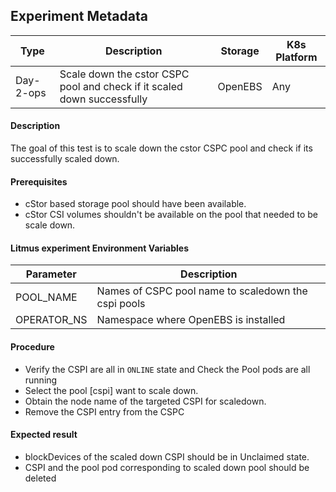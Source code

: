 ## Experiment Metadata

| Type  | Description                                                  | Storage | K8s Platform |
| ----- | ------------------------------------------------------------ | ------- | ------------ |
| Day-2-ops |  Scale down the cstor CSPC pool and check if it scaled down successfully | OpenEBS | Any          |

#### Description

The goal of this test is to scale down the cstor CSPC pool and check if its successfully scaled down.

#### Prerequisites

- cStor based storage pool should have been available.
- cStor CSI volumes shouldn't be available on the pool that needed to be scale down.

#### Litmus experiment Environment Variables

| Parameter        | Description                                                  |
| ---------------- | ------------------------------------------------------------ |
| POOL_NAME        | Names of CSPC pool name to scaledown the cspi pools          |
| OPERATOR_NS      | Namespace where OpenEBS is installed                         |


#### Procedure

- Verify the CSPI are all in `ONLINE` state and  Check the Pool pods are all running
- Select the pool [cspi] want to scale down.
- Obtain the node name of the targeted CSPI for scaledown.
- Remove the CSPI entry from the CSPC 

#### Expected result

- blockDevices of the scaled down CSPI should be in Unclaimed state.
- CSPI and the pool pod corresponding to scaled down pool should be deleted

